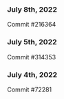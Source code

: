 ### July 8th, 2022

Commit #216364

### July 5th, 2022

Commit #314353


### July 4th, 2022

Commit #72281
